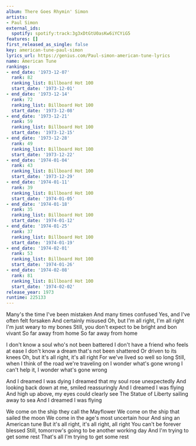 ```yaml
---
album: There Goes Rhymin' Simon
artists:
- Paul Simon
external_ids:
  spotify: spotify:track:3g3xDtGtU0asKw6iYCYiG5
features: []
first_released_as_single: false
key: american-tune-paul-simon
lyrics_url: https://genius.com/Paul-simon-american-tune-lyrics
name: American Tune
rankings:
- end_date: '1973-12-07'
  rank: 82
  ranking_list: Billboard Hot 100
  start_date: '1973-12-01'
- end_date: '1973-12-14'
  rank: 72
  ranking_list: Billboard Hot 100
  start_date: '1973-12-08'
- end_date: '1973-12-21'
  rank: 59
  ranking_list: Billboard Hot 100
  start_date: '1973-12-15'
- end_date: '1973-12-28'
  rank: 49
  ranking_list: Billboard Hot 100
  start_date: '1973-12-22'
- end_date: '1974-01-04'
  rank: 43
  ranking_list: Billboard Hot 100
  start_date: '1973-12-29'
- end_date: '1974-01-11'
  rank: 39
  ranking_list: Billboard Hot 100
  start_date: '1974-01-05'
- end_date: '1974-01-18'
  rank: 35
  ranking_list: Billboard Hot 100
  start_date: '1974-01-12'
- end_date: '1974-01-25'
  rank: 37
  ranking_list: Billboard Hot 100
  start_date: '1974-01-19'
- end_date: '1974-02-01'
  rank: 53
  ranking_list: Billboard Hot 100
  start_date: '1974-01-26'
- end_date: '1974-02-08'
  rank: 81
  ranking_list: Billboard Hot 100
  start_date: '1974-02-02'
release_year: 1973
runtime: 225133
---
```

Many's the time I've been mistaken
And many times confused
Yes, and I've often felt forsaken
And certainly misused
Oh, but I'm all right, I'm all right
I'm just weary to my bones
Still, you don't expect to be bright and bon vivant
So far away from home
So far away from home


I don't know a soul who's not been battered
I don't have a friend who feels at ease
I don't know a dream that's not been shattered
Or driven to its knees
Oh, but it's all right, it's all right
For we've lived so well so long
Still, when I think of the road we're traveling on
I wonder what's gone wrong
I can't help it, I wonder what's gone wrong


And I dreamed I was dying
I dreamed that my soul rose unexpectedly
And looking back down at me, smiled reassuringly
And I dreamed I was flying
And high up above, my eyes could clearly see
The Statue of Liberty sailing away to sea
And I dreamed I was flying


We come on the ship they call the Mayflower
We come on the ship that sailed the moon
We come in the age's most uncertain hour
And sing an American tune
But it's all right, it's all right, all right
You can't be forever blessed
Still, tomorrow's going to be another working day
And I'm trying to get some rest
That's all I'm trying to get some rest
